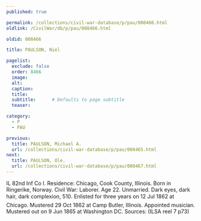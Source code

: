 ```yaml
---
published: true

permalink: /collections/civil-war-database/p/pau/008466.html
oldlink: /CivilWar/db/p/pau/008466.html

oldid: 008466

title: PAULSON, Niel

pagelist:
  exclude: false
  order: 8466
  image: 
  alt:
  caption:
  title:
  subtitle:      # Defaults to page subtitle
  teaser:

category: 
  - P 
  - PAU

previous:
  title: PAULSON, Michael A.
  url: /collections/civil-war-database/p/pau/008465.html  
next:
  title: PAULSON, Ole.
  url: /collections/civil-war-database/p/pau/008467.html   
---
```

IL 82nd Inf Co I. Residence: Chicago, Cook County, Illinois. Born in Ringerike, Norway. Civil War: Laborer. Age 22. Unmarried. Dark eyes, dark hair, dark complexion, 5&#146;10&#148;. Enlisted for three years on 12 Jul 1862 at Chicago. Mustered 29 Oct 1862 at Camp Butler, Illinois. Appointed musician. Mustered out on 9 Jun 1865 at Washington DC. Sources: (ILSA reel 7 p73)